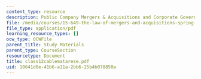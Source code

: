 ```yaml
---
content_type: resource
description: Public Company Mergers & Acquisitions and Corporate Governance
file: /media/courses/15-649-the-law-of-mergers-and-acquisitions-spring-2003/10641d0e41b6a11a2bb625b4b078850a_class12cablematarese.pdf
file_type: application/pdf
learning_resource_types: []
ocw_type: OCWFile
parent_title: Study Materials
parent_type: CourseSection
resourcetype: Document
title: class12cablematarese.pdf
uid: 10641d0e-41b6-a11a-2bb6-25b4b078850a
---
```

